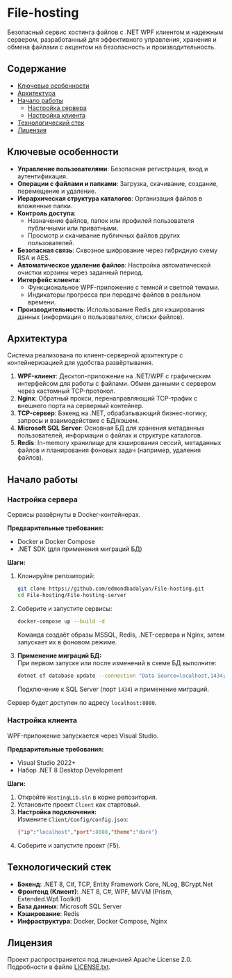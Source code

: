 # File-hosting  
Безопасный сервис хостинга файлов с .NET WPF клиентом и надежным сервером, разработанный для эффективного управления, хранения и обмена файлами с акцентом на безопасность и производительность.

## Содержание  
* [Ключевые особенности](#ключевые-особенности)  
* [Архитектура](#архитектура)  
* [Начало работы](#начало-работы)  
  * [Настройка сервера](#настройка-сервера)  
  * [Настройка клиента](#настройка-клиента)  
* [Технологический стек](#технологический-стек)  
* [Лицензия](#лицензия)  

## Ключевые особенности  
- **Управление пользователями**: Безопасная регистрация, вход и аутентификация.  
- **Операции с файлами и папками**: Загрузка, скачивание, создание, перемещение и удаление.  
- **Иерархическая структура каталогов**: Организация файлов в вложенные папки.  
- **Контроль доступа**:  
    - Назначение файлов, папок или профилей пользователя публичными или приватными.  
    - Просмотр и скачивание публичных файлов других пользователей.  
- **Безопасная связь**: Сквозное шифрование через гибридную схему RSA и AES.  
- **Автоматическое удаление файлов**: Настройка автоматической очистки корзины через заданный период.  
- **Интерфейс клиента**:  
    - Функциональное WPF-приложение с темной и светлой темами.  
    - Индикаторы прогресса при передаче файлов в реальном времени.  
- **Производительность**: Использование Redis для кэширования данных (информация о пользователях, списки файлов).  

## Архитектура  
Система реализована по клиент-серверной архитектуре с контейнеризацией для удобства развёртывания.  

1.  **WPF-клиент**: Десктоп-приложение на .NET/WPF с графическим интерфейсом для работы с файлами. Обмен данными с сервером через кастомный TCP-протокол.  
2.  **Nginx**: Обратный прокси, перенаправляющий TCP-трафик с внешнего порта на серверный контейнер.  
3.  **TCP-сервер**: Бэкенд на .NET, обрабатывающий бизнес-логику, запросы и взаимодействие с БД/кэшем.  
4.  **Microsoft SQL Server**: Основная БД для хранения метаданных пользователей, информации о файлах и структуре каталогов.  
5.  **Redis**: In-memory хранилище для кэширования сессий, метаданных файлов и планирования фоновых задач (например, удаления файлов).  

## Начало работы  

### Настройка сервера  
Сервисы развёрнуты в Docker-контейнерах.  

**Предварительные требования:**  
*   Docker и Docker Compose  
*   .NET SDK (для применения миграций БД)  

**Шаги:**  
1.  Клонируйте репозиторий:  
    ```sh  
    git clone https://github.com/edmondbadalyan/File-hosting.git  
    cd File-hosting/File-hosting-server  
    ```  

2.  Соберите и запустите сервисы:  
    ```sh  
    docker-compose up --build -d  
    ```  
    Команда создаёт образы MSSQL, Redis, .NET-сервера и Nginx, затем запускает их в фоновом режиме.  

3.  **Применение миграций БД:**  
    При первом запуске или после изменений в схеме БД выполните:  
    ```sh  
    dotnet ef database update --connection "Data Source=localhost,1434;Initial Catalog=Hosting_TestDb;User Id=sa;Password=StrongPassword123!;TrustServerCertificate=True;Encrypt=False;"  
    ```  
    Подключение к SQL Server (порт `1434`) и применение миграций.  

Сервер будет доступен по адресу `localhost:8080`.  

### Настройка клиента  
WPF-приложение запускается через Visual Studio.  

**Предварительные требования:**  
*   Visual Studio 2022+  
*   Набор .NET 8 Desktop Development  

**Шаги:**  
1.  Откройте `HostingLib.sln` в корне репозитория.  
2.  Установите проект `Client` как стартовый.  
3.  **Настройка подключения:**  
    Измените `Client/Config/config.json`:  
    ```json  
    {"ip":"localhost","port":8080,"theme":"dark"}  
    ```  
4.  Соберите и запустите проект (F5).  

## Технологический стек  
- **Бэкенд**: .NET 8, C#, TCP, Entity Framework Core, NLog, BCrypt.Net  
- **Фронтенд (Клиент)**: .NET 8, C#, WPF, MVVM (Prism, Extended.Wpf.Toolkit)  
- **База данных**: Microsoft SQL Server  
- **Кэширование**: Redis  
- **Инфраструктура**: Docker, Docker Compose, Nginx  

## Лицензия  
Проект распространяется под лицензией Apache License 2.0. Подробности в файле [LICENSE.txt](LICENSE.txt).
